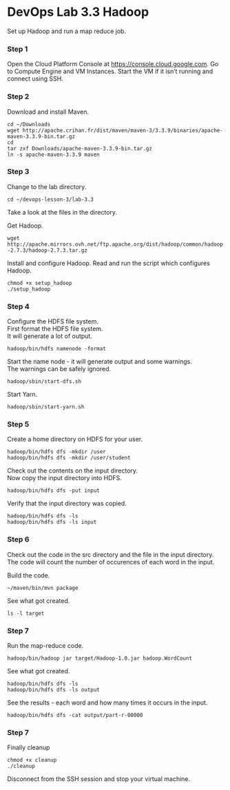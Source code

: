 # DevOps Lab 3.3 Hadoop

Set up Hadoop and run a map reduce job.

### Step 1

Open the Cloud Platform Console at https://console.cloud.google.com. Go to Compute Engine and VM Instances. Start the VM if it isn’t running and connect using SSH.

### Step 2

Download and install Maven.

`cd ~/Downloads`  
`wget http://apache.crihan.fr/dist/maven/maven-3/3.3.9/binaries/apache-maven-3.3.9-bin.tar.gz`  
`cd`  
`tar zxf Downloads/apache-maven-3.3.9-bin.tar.gz`  
`ln -s apache-maven-3.3.9 maven`  

### Step 3

Change to the lab directory.

`cd ~/devops-lesson-3/lab-3.3`  

 Take a look at the files in the directory.

Get Hadoop.

`wget http://apache.mirrors.ovh.net/ftp.apache.org/dist/hadoop/common/hadoop-2.7.3/hadoop-2.7.3.tar.gz`  

 Install and configure Hadoop.
 Read and run the script which configures Hadoop.

`chmod +x setup_hadoop`  
`./setup_hadoop`  

### Step 4

Configure the HDFS file system.  
First format the HDFS file system.  
It will generate a lot of output.  

`hadoop/bin/hdfs namenode -format`  

Start the name node - it will generate output and some warnings.  
The warnings can be safely ignored.  

`hadoop/sbin/start-dfs.sh`  

Start Yarn.  

`hadoop/sbin/start-yarn.sh`  

### Step 5

Create a home directory on HDFS for your user.  

`hadoop/bin/hdfs dfs -mkdir /user`  
`hadoop/bin/hdfs dfs -mkdir /user/student`  

Check out the contents on the input directory.  
Now copy the input directory into HDFS.  

`hadoop/bin/hdfs dfs -put input`  

Verify that the input directory was copied.  

`hadoop/bin/hdfs dfs -ls`  
`hadoop/bin/hdfs dfs -ls input`  

### Step 6

Check out the code in the src directory and the file in the input directory.
The code will count the number of occurences of each word in the input.

Build the code.

`~/maven/bin/mvn package`  

See what got created.  

`ls -l target`  

### Step 7

Run the map-reduce code.  

`hadoop/bin/hadoop jar target/Hadoop-1.0.jar hadoop.WordCount`  

See what got created.

`hadoop/bin/hdfs dfs -ls`  
`hadoop/bin/hdfs dfs -ls output`  

See the results - each word and how many times it occurs in the input.

`hadoop/bin/hdfs dfs -cat output/part-r-00000`  

### Step 7

Finally cleanup

`chmod +x cleanup`  
`./cleanup`  

Disconnect from the SSH session and stop your virtual machine.
